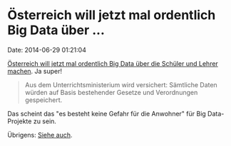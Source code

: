 Österreich will jetzt mal ordentlich Big Data über \...
=======================================================

Date: 2014-06-29 01:21:04

[Österreich will jetzt mal ordentlich Big Data über die Schüler und
Lehrer
machen](http://derstandard.at/2000002347959/Schueler-und-Lehrerdaten-werden-kuenftig-zentral-gespeichert).
Ja super!

> Aus dem Unterrichtsministerium wird versichert: Sämtliche Daten würden
> auf Basis bestehender Gesetze und Verordnungen gespeichert.

Das scheint das \"es besteht keine Gefahr für die Anwohner\" für Big
Data-Projekte zu sein.

Übrigens: [Siehe
auch](http://derstandard.at/1395056832712/Bifie-informiert-ueber-Datenpanne).
